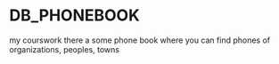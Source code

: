 # DB_PHONEBOOK
my courswork
there a some phone book where you can find phones of organizations, peoples, towns
